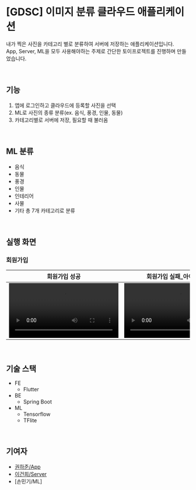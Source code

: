 # [GDSC] 이미지 분류 클라우드 애플리케이션

내가 찍은 사진을 카테고리 별로 분류하여 서버에 저장하는 애플리케이션입니다.<br>
App, Server, ML을 모두 사용해야하는 주제로 간단한 토이프로젝트를 진행하며 만들었습니다.

<br>

## 기능
1. 앱에 로그인하고 클라우드에 등록할 사진을 선택
2. ML로 사진의 종류 분류(ex. 음식, 풍경, 인물, 동물)
3. 카테고리별로 서버에 저장, 필요할 때 불러옴

<br>

## ML 분류
- 음식
- 동물
- 풍경
- 인물
- 인테리어
- 사물
- 기타
총 7개 카테고리로 분류

<br>

## 실행 화면
### 회원가입
|회원가입 성공|회원가입 실패_아이디 중복|회원가입 실패_패스워드 불일치|
|----------|----------|----------|
|![성공](https://user-images.githubusercontent.com/64102831/227734438-688ad581-73b7-4283-b194-42e935cbc01e.mp4)|![실패1](https://user-images.githubusercontent.com/64102831/227734439-514353ab-28b1-4a44-90ae-88c4db8928f9.mp4)|![실패2](https://user-images.githubusercontent.com/64102831/227734440-bbec6460-dcba-499a-8a77-80c99ffea8eb.mp4)|

<br>

## 기술 스택
- FE
  - Flutter
- BE
  - Spring Boot
- ML
  - Tensorflow
  - TFlite

<br>

## 기여자
- [권하준/App](https://github.com/haZuny)
- [이건희/Server](https://github.com/GeonHui2)
- [손민기/ML]
